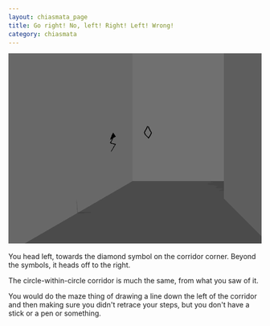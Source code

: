 ```yaml
---
layout: chiasmata_page
title: Go right! No, left! Right! Left! Wrong!
category: chiasmata
---
```


![018](/chiasmata/images/narrative/017.png)

You head left, towards the diamond symbol on the corridor corner. Beyond the symbols, it heads off to the right.

The circle-within-circle corridor is much the same, from what you saw of it.

You would do the maze thing of drawing a line down the left of the corridor and then making sure you didn't retrace your steps, but you don't have a stick or a pen or something.